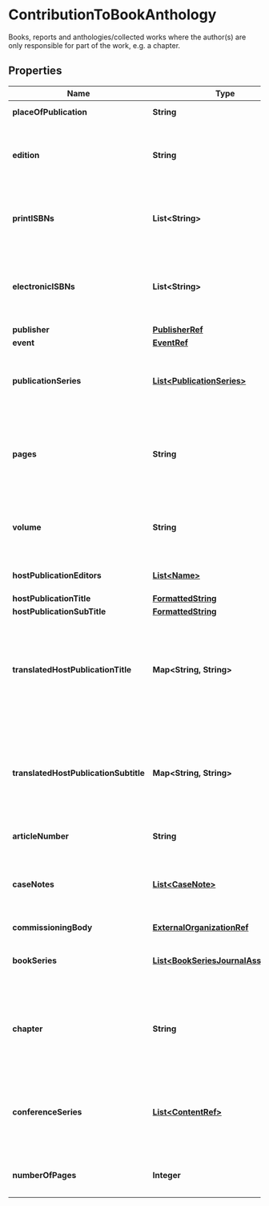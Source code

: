 

# ContributionToBookAnthology

Books, reports and anthologies/collected works where the author(s) are only responsible for part of the work, e.g. a chapter.
## Properties

Name | Type | Description | Notes
------------ | ------------- | ------------- | -------------
**placeOfPublication** | **String** | The place of publication. |  [optional]
**edition** | **String** | The edition that the production was published in. |  [optional]
**printISBNs** | **List&lt;String&gt;** | The ISBN number for the printed versions of the production. |  [optional]
**electronicISBNs** | **List&lt;String&gt;** | The ISBN number for the electronic versions of the production. |  [optional]
**publisher** | [**PublisherRef**](PublisherRef.md) |  |  [optional]
**event** | [**EventRef**](EventRef.md) |  |  [optional]
**publicationSeries** | [**List&lt;PublicationSeries&gt;**](PublicationSeries.md) | The publication series this research output is part of. |  [optional]
**pages** | **String** | The pages of the host publication covered by this contribution, for example 10-15. |  [optional]
**volume** | **String** | The volume that the research output was published in. |  [optional]
**hostPublicationEditors** | [**List&lt;Name&gt;**](Name.md) | A list of host publication editors. |  [optional]
**hostPublicationTitle** | [**FormattedString**](FormattedString.md) |  |  [optional]
**hostPublicationSubTitle** | [**FormattedString**](FormattedString.md) |  |  [optional]
**translatedHostPublicationTitle** | **Map&lt;String, String&gt;** | A set of string values, one for each submission locale. Note: invalid locale values will be ignored. |  [optional]
**translatedHostPublicationSubtitle** | **Map&lt;String, String&gt;** | A set of string values, one for each submission locale. Note: invalid locale values will be ignored. |  [optional]
**articleNumber** | **String** | The article number. |  [optional]
**caseNotes** | [**List&lt;CaseNote&gt;**](CaseNote.md) | A collection of court case notes related to this research output. |  [optional]
**commissioningBody** | [**ExternalOrganizationRef**](ExternalOrganizationRef.md) |  |  [optional]
**bookSeries** | [**List&lt;BookSeriesJournalAssociation&gt;**](BookSeriesJournalAssociation.md) | The book series this research output is part of. |  [optional]
**chapter** | **String** | The chapter of the host publication covered by this contribution, for example 2. |  [optional]
**conferenceSeries** | [**List&lt;ContentRef&gt;**](ContentRef.md) | A collection of conference series related to this research output. |  [optional]
**numberOfPages** | **Integer** | The number of pages in the research output. |  [optional]



